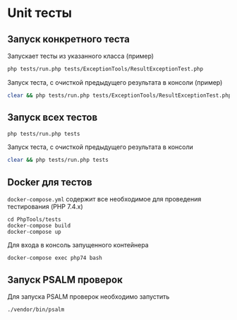 # Unit тесты

## Запуск конкретного теста

Запускает тесты из указанного класса (пример)
```bash
php tests/run.php tests/ExceptionTools/ResultExceptionTest.php
```

Запуск теста, с очисткой предыдущего результата в консоли (пример)
```bash
clear && php tests/run.php tests/ExceptionTools/ResultExceptionTest.php
```

## Запуск всех тестов

```bash
php tests/run.php tests
```

Запуск теста, с очисткой предыдущего результата в консоли
```bash
clear && php tests/run.php tests
```

## Docker для тестов

`docker-compose.yml` содержит все необходимое для проведения тестирования (PHP 7.4.x)

```shell
cd PhpTools/tests
docker-compose build
docker-compose up
```

Для входа в консоль запущенного контейнера
```shell
docker-compose exec php74 bash
```

## Запуск PSALM проверок

Для запуска PSALM проверок необходимо запустить
```shell
./vendor/bin/psalm
```